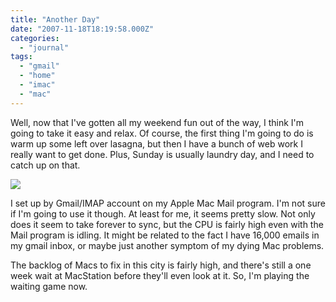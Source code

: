 ```yaml
---
title: "Another Day"
date: "2007-11-18T18:19:58.000Z"
categories: 
  - "journal"
tags: 
  - "gmail"
  - "home"
  - "imac"
  - "mac"
---
```


Well, now that I've gotten all my weekend fun out of the way, I think I'm going to take it easy and relax. Of course, the first thing I'm going to do is warm up some left over lasagna, but then I have a bunch of web work I really want to get done. Plus, Sunday is usually laundry day, and I need to catch up on that.

[![](http://farm3.static.flickr.com/2349/2040948869_934bfc79c1.jpg?v=0)](http://flickr.com/photos/duanestorey/2040948869/)

I set up by Gmail/IMAP account on my Apple Mac Mail program. I'm not sure if I'm going to use it though. At least for me, it seems pretty slow. Not only does it seem to take forever to sync, but the CPU is fairly high even with the Mail program is idling. It might be related to the fact I have 16,000 emails in my gmail inbox, or maybe just another symptom of my dying Mac problems.

The backlog of Macs to fix in this city is fairly high, and there's still a one week wait at MacStation before they'll even look at it. So, I'm playing the waiting game now.
